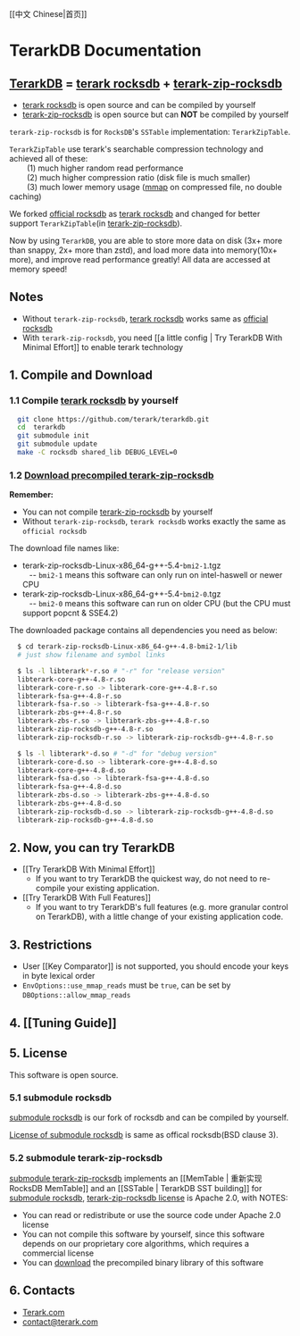 [[中文 Chinese|首页]]

# TerarkDB Documentation

## [TerarkDB](https://github.com/Terark/terarkdb) = [terark rocksdb](https://github.com/Terark/rocksdb) + [terark-zip-rocksdb](https://github.com/Terark/terark-zip-rocksdb)
- [terark rocksdb](https://github.com/Terark/rocksdb) is open source and can be compiled by yourself
- [terark-zip-rocksdb](https://github.com/Terark/terark-zip-rocksdb) is open source but can **NOT** be compiled by yourself

`terark-zip-rocksdb` is for `RocksDB`'s `SSTable` implementation: `TerarkZipTable`.

`TerarkZipTable` use terark's searchable compression technology and achieved all of these:<br/>
&nbsp;&nbsp;&nbsp;&nbsp;&nbsp;&nbsp;&nbsp;&nbsp;(1) much higher random read performance<br/>
&nbsp;&nbsp;&nbsp;&nbsp;&nbsp;&nbsp;&nbsp;&nbsp;(2) much higher compression ratio (disk file is much smaller)<br/>
&nbsp;&nbsp;&nbsp;&nbsp;&nbsp;&nbsp;&nbsp;&nbsp;(3) much lower memory usage ([mmap](http://man7.org/linux/man-pages/man2/mmap.2.html) on compressed file, no double caching)

We forked [official rocksdb](https://github.com/facebook/rocksdb) as [terark rocksdb](https://github.com/Terark/rocksdb) and changed for better support `TerarkZipTable`(in [terark-zip-rocksdb](https://github.com/Terark/terark-zip-rocksdb)).

Now by using `TerarkDB`, you are able to store more data on disk (3x+ more than snappy, 2x+ more than zstd), and load more data into memory(10x+ more), and improve read performance greatly! All data are accessed at memory speed!

## Notes
- Without `terark-zip-rocksdb`, [terark rocksdb](https://github.com/Terark/rocksdb) works same as [official rocksdb](https://github.com/facebook/rocksdb)
- With `terark-zip-rocksdb`, you need [[a little config | Try TerarkDB With Minimal Effort]] to enable terark technology

## 1. Compile and Download
### 1.1 Compile <a href="https://github.com/terark/rocksdb">terark rocksdb</a> by yourself
```bash
  git clone https://github.com/terark/terarkdb.git
  cd  terarkdb
  git submodule init
  git submodule update
  make -C rocksdb shared_lib DEBUG_LEVEL=0
```
### 1.2 [Download precompiled terark-zip-rocksdb](http://www.terark.com/download/terarkdb/latest)
**Remember:**
- You can not compile [terark-zip-rocksdb](https://github.com/terark/terark-zip-rocksdb) by yourself
- Without `terark-zip-rocksdb`, `terark rocksdb` works exactly the same as `official rocksdb`

The download file names like:
- terark-zip-rocksdb-Linux-x86_64-g++-5.4-`bmi2-1`.tgz<br/>
  &nbsp;&nbsp;&nbsp;-- `bmi2-1` means this software can only run on intel-haswell or newer CPU
- terark-zip-rocksdb-Linux-x86_64-g++-5.4-`bmi2-0`.tgz<br/>
  &nbsp;&nbsp;&nbsp;-- `bmi2-0` means this software can run on older CPU (but the CPU must support popcnt & SSE4.2)

The downloaded package contains all dependencies you need as below:
```bash
  $ cd terark-zip-rocksdb-Linux-x86_64-g++-4.8-bmi2-1/lib
  # just show filename and symbol links

  $ ls -l libterark*-r.so # "-r" for "release version"
  libterark-core-g++-4.8-r.so
  libterark-core-r.so -> libterark-core-g++-4.8-r.so
  libterark-fsa-g++-4.8-r.so
  libterark-fsa-r.so -> libterark-fsa-g++-4.8-r.so
  libterark-zbs-g++-4.8-r.so
  libterark-zbs-r.so -> libterark-zbs-g++-4.8-r.so
  libterark-zip-rocksdb-g++-4.8-r.so
  libterark-zip-rocksdb-r.so -> libterark-zip-rocksdb-g++-4.8-r.so

  $ ls -l libterark*-d.so # "-d" for "debug version"
  libterark-core-d.so -> libterark-core-g++-4.8-d.so
  libterark-core-g++-4.8-d.so
  libterark-fsa-d.so -> libterark-fsa-g++-4.8-d.so
  libterark-fsa-g++-4.8-d.so
  libterark-zbs-d.so -> libterark-zbs-g++-4.8-d.so
  libterark-zbs-g++-4.8-d.so
  libterark-zip-rocksdb-d.so -> libterark-zip-rocksdb-g++-4.8-d.so
  libterark-zip-rocksdb-g++-4.8-d.so
```

## 2. Now, you can try TerarkDB
- [[Try TerarkDB With Minimal Effort]]
  - If you want to try TerarkDB the quickest way, do not need to re-compile your existing application.
- [[Try TerarkDB With Full Features]]
  - If you want to try TerarkDB's full features (e.g. more granular control on TerarkDB), with a little change of your existing application code.

## 3. Restrictions
- User [[Key Comparator]] is not supported, you should encode your keys in byte lexical order
- `EnvOptions::use_mmap_reads` must be `true`, can be set by `DBOptions::allow_mmap_reads`

## 4. [[Tuning Guide]]

## 5. License
This software is open source.

### 5.1 submodule rocksdb
[submodule rocksdb](https://github.com/Terark/rocksdb) is our fork of rocksdb and can be compiled by yourself.

[License of submodule rocksdb](https://github.com/Terark/rocksdb/blob/master/LICENSE) is same as offical rocksdb(BSD clause 3).

### 5.2 submodule terark-zip-rocksdb
[submodule terark-zip-rocksdb](https://github.com/Terark/terark-zip-rocksdb) implements an [[MemTable | 重新实现 RocksDB MemTable]] and an [[SSTable | TerarkDB SST building]] for [submodule rocksdb](https://github.com/Terark/rocksdb), [terark-zip-rocksdb license](https://github.com/Terark/terark-zip-rocksdb/blob/master/LICENSE) is Apache 2.0, with NOTES:
  * You can read or redistribute or use the source code under Apache 2.0 license
  * You can not compile this software by yourself, since this software depends on our proprietary core algorithms, which requires a commercial license
  * You can [download](http://www.terark.com/download/terarkdb/latest) the precompiled binary library of this software

## 6. Contacts
- [Terark.com](http://www.terark.com)
- contact@terark.com
